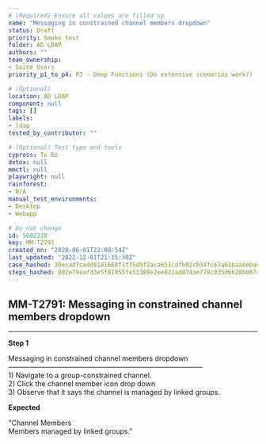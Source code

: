 ```yaml
---
# (Required) Ensure all values are filled up
name: "Messaging in constrained channel members dropdown"
status: Draft
priority: Smoke test
folder: AD LDAP
authors: ""
team_ownership:
- Suite Users
priority_p1_to_p4: P3 - Deep Functions (Do extensive scenarios work?)

# (Optional)
location: AD LDAP
component: null
tags: []
labels:
- ldap
tested_by_contributor: ""

# (Optional) Test type and tools
cypress: To Do
detox: null
mmctl: null
playwright: null
rainforest:
- N/A
manual_test_environments:
- Desktop
- Webapp

# Do not change
id: 5602320
key: MM-T2791
created_on: "2020-06-01T22:09:54Z"
last_updated: "2022-12-01T21:15:30Z"
case_hashed: 39ecad7cadd8181668f1f75d5f2aca651cdfb02c034fc67a61baa6ebaeb1ab37b23ae0293648564665e85be56f05b193
steps_hashed: 802e79aafd3e5f81955fe51388e2ee021ad874ae778c035d6628bb07c82a007dcb198e9ed51525efe91557a86c3d847e
---
```


<!-- (Auto-generated) Based on frontmatter's "key" and "name" -->

## MM-T2791: Messaging in constrained channel members dropdown

---

**Step 1**

Messaging in constrained channel members dropdown\
————————————————————————————\
1\) Navigate to a group-constrained channel.\
2\) Click the channel member icon drop down\
3\) Observe that it says the channel is managed by linked groups.

**Expected**

"Channel Members\
Members managed by linked groups."
